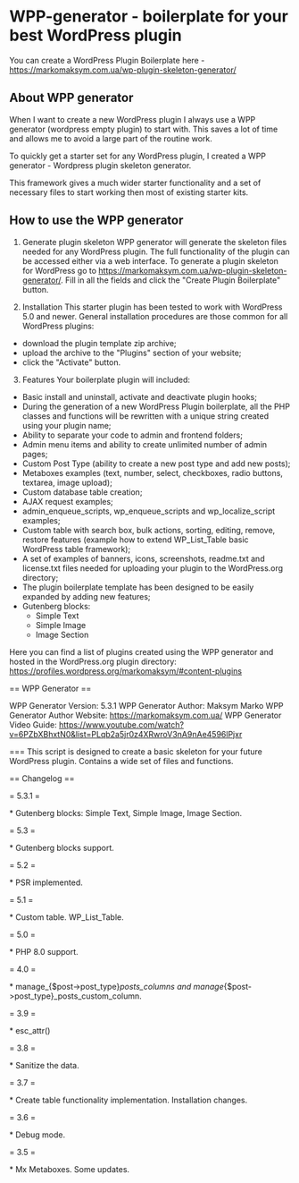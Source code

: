 # WPP-generator - boilerplate for your best WordPress plugin

You can create a WordPress Plugin Boilerplate here - https://markomaksym.com.ua/wp-plugin-skeleton-generator/

## About WPP generator
When I want to create a new WordPress plugin I always use a WPP generator (wordpress empty plugin) to start with. This saves a lot of time and allows me to avoid a large part of the routine work.

To quickly get a starter set for any WordPress plugin, I created a WPP generator - Wordpress plugin skeleton generator.

This framework gives a much wider starter functionality and a set of necessary files to start working then most of existing starter kits.

## How to use the WPP generator
1. Generate plugin skeleton
WPP generator will generate the skeleton files needed for any WordPress plugin. The full functionality of the plugin can be accessed either via a web interface.
To generate a plugin skeleton for WordPress go to https://markomaksym.com.ua/wp-plugin-skeleton-generator/. Fill in all the fields and click the "Create Plugin Boilerplate" button.

2. Installation
This starter plugin has been tested to work with WordPress 5.0 and newer.
General installation procedures are those common for all WordPress plugins:
- download the plugin template zip archive;
- upload the archive to the "Plugins" section of your website;
- click the "Activate" button.

3. Features
Your boilerplate plugin will included:
- Basic install and uninstall, activate and deactivate plugin hooks;
- During the generation of a new WordPress Plugin boilerplate, all the PHP classes and functions will be rewritten with a unique string created using your plugin name;
- Ability to separate your code to admin and frontend folders;
- Admin menu items and ability to create unlimited number of admin pages;
- Custom Post Type (ability to create a new post type and add new posts);
- Metaboxes examples (text, number, select, checkboxes, radio buttons, textarea, image upload);
- Custom database table creation;
- AJAX request examples;
- admin_enqueue_scripts, wp_enqueue_scripts and wp_localize_script examples;
- Custom table with search box, bulk actions, sorting, editing, remove, restore features (example how to extend WP_List_Table basic WordPress table framework);
- A set of examples of banners, icons, screenshots, readme.txt and license.txt files needed for uploading your plugin to the WordPress.org directory;
- The plugin boilerplate template has been designed to be easily expanded by adding new features;
- Gutenberg blocks:
    * Simple Text
    * Simple Image
    * Image Section

Here you can find a list of plugins created using the WPP generator and hosted in the WordPress.org plugin directory: https://profiles.wordpress.org/markomaksym/#content-plugins


== WPP Generator ==

WPP Generator Version:        5.3.1
WPP Generator Author:         Maksym Marko
WPP Generator Author Website: https://markomaksym.com.ua/
WPP Generator Video Guide:    https://www.youtube.com/watch?v=6PZbXBhxtN0&list=PLqb2a5jr0z4XRwroV3nA9nAe4596lPjxr

===
This script is designed to create a basic skeleton for your future WordPress plugin.
Contains a wide set of files and functions.

== Changelog ==

= 5.3.1 =

\* Gutenberg blocks: Simple Text, Simple Image, Image Section.

= 5.3 =

\* Gutenberg blocks support.

= 5.2 =

\* PSR implemented.

= 5.1 =

\* Custom table. WP_List_Table.

= 5.0 =

\* PHP 8.0 support.

= 4.0 =

\* manage_{$post->post_type}_posts_columns and manage_{$post->post_type}_posts_custom_column.

= 3.9 =

\* esc_attr()

= 3.8 =

\* Sanitize the data.

= 3.7 =

\* Create table functionality implementation. Installation changes.

= 3.6 =

\* Debug mode.

= 3.5 =

\* Mx Metaboxes. Some updates.